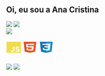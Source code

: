 ## Oi, eu sou a Ana Cristina

<div>

<img height="160em" src="https://github-readme-stats-xi-bice-28.vercel.app/api?username=ratatui-ana&show_icons=true&theme=codeSTACKr&hide_border=true&title_color=2F80ED&card_width=450px&hide=stars,prs" />
  
<img height="160em" src="https://github-readme-stats-xi-bice-28.vercel.app/api/top-langs/?username=ratatui-ana&layout=compact&bg_color=09131B&hide_border=true&text_color=ffffff&card_width=250px" />

</div>
<div>
<img src="https://github-readme-streak-stats.herokuapp.com/?user=ratatui-ana&stroke=ffffff&background=09131B&ring=286ECC&fire=286ECC&currStreakNum=ffffff&currStreakLabel=286ECC&sideNums=ffffff&sideLabels=ffffff&dates=ffffff&hide_border=true" />
  </div>
<div style="display: inline_block"><br>
  <img align="center" alt="ana-Js" height="30" width="40" src="https://raw.githubusercontent.com/devicons/devicon/master/icons/javascript/javascript-plain.svg">
  <img align="center" alt="ana-HTML" height="30" width="40" src="https://raw.githubusercontent.com/devicons/devicon/master/icons/html5/html5-original.svg">
  <img align="center" alt="ana-CSS" height="30" width="40" src="https://raw.githubusercontent.com/devicons/devicon/master/icons/css3/css3-original.svg">
</div>

##
 
<div> 
  <a href = "mailto:anacslopes01@gmail.com" target="_blank"><img src="https://img.shields.io/badge/-Gmail-%23333?style=for-the-badge&logo=gmail&logoColor=white" ></a>
  <a href="https://www.linkedin.com/in/ana-cristina-silva-lopes/" target="_blank"><img src="https://img.shields.io/badge/-LinkedIn-%230077B5?style=for-the-badge&logo=linkedin&logoColor=white"></a> 
</div>

